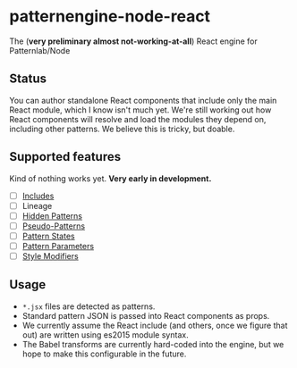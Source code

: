 # patternengine-node-react
The (**very preliminary almost not-working-at-all**) React engine for Patternlab/Node

## Status
You can author standalone React components that include only the main React module, which I know isn't much yet. We're still working out how React components will resolve and load the modules they depend on, including other patterns. We believe this is tricky, but doable.

## Supported features
Kind of nothing works yet. **Very early in development.**

- [ ] [Includes](http://patternlab.io/docs/pattern-including.html)
- [ ] Lineage
- [ ] [Hidden Patterns](http://patternlab.io/docs/pattern-hiding.html)
- [ ] [Pseudo-Patterns](http://patternlab.io/docs/pattern-pseudo-patterns.html)
- [ ] [Pattern States](http://patternlab.io/docs/pattern-states.html)
- [ ] [Pattern Parameters](http://patternlab.io/docs/pattern-parameters.html)
- [ ] [Style Modifiers](http://patternlab.io/docs/pattern-stylemodifier.html)

## Usage

* `*.jsx` files are detected as patterns.
* Standard pattern JSON is passed into React components as props.
* We currently assume the React include (and others, once we figure that out) are written using es2015 module syntax.
* The Babel transforms are currently hard-coded into the engine, but we hope to make this configurable in the future.
